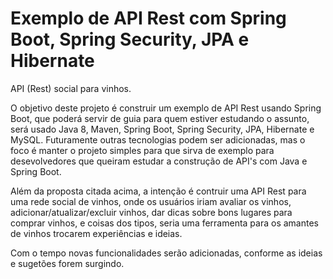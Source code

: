 # Exemplo de API Rest com Spring Boot, Spring Security, JPA e Hibernate

API (Rest)  social para vinhos.

O objetivo deste projeto é construir um exemplo de API Rest usando Spring Boot, que poderá servir de guia para quem estiver estudando o assunto, será usado Java 8, Maven, Spring Boot, Spring Security, JPA, Hibernate e MySQL. Futuramente outras tecnologias podem ser adicionadas, mas o foco é manter o projeto simples para que sirva de exemplo para desevolvedores que queiram estudar a construção de API's com Java e Spring Boot.

Além da proposta citada acima, a intenção é contruir uma  API Rest para uma rede social de vinhos, onde os usuários iriam avaliar os vinhos, adicionar/atualizar/excluir vinhos, dar dicas sobre bons lugares para comprar vinhos, e coisas dos tipos, seria uma ferramenta para os amantes de vinhos trocarem experiências e ideias.

Com o tempo novas funcionalidades serão adicionadas, conforme as ideias e sugetões forem surgindo.

